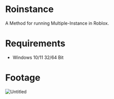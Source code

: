 # Roinstance
A Method for running Multiple-Instance in Roblox.

# Requirements
- Windows 10/11 32/64 Bit

# Footage
![Untitled](https://github.com/rizkwya/Roinstance/assets/87561258/138b36e6-da05-4c24-8571-16d7ad706728)
